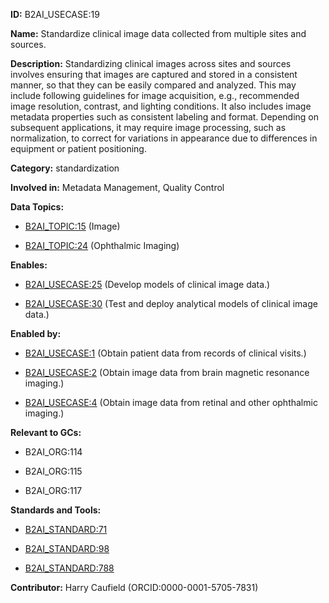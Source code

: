 **ID:** B2AI_USECASE:19

**Name:** Standardize clinical image data collected from multiple sites and sources.

**Description:** Standardizing clinical images across sites and sources involves ensuring that images are captured and stored in a consistent manner, so that they can be easily compared and analyzed. This may include following guidelines for image acquisition, e.g., recommended image resolution, contrast, and lighting conditions. It also includes image metadata properties such as consistent labeling and format. Depending on subsequent applications, it may require image processing, such as normalization, to correct for variations in appearance due to differences in equipment or patient positioning.

**Category:** standardization

**Involved in:** Metadata Management, Quality Control

**Data Topics:**

- [B2AI_TOPIC:15](../topics/Image.markdown) (Image)

- [B2AI_TOPIC:24](../topics/OphthalmicImaging.markdown) (Ophthalmic Imaging)

**Enables:**

- [B2AI_USECASE:25](../usecases/develop-models-of-clinical-image-data.markdown) (Develop models of clinical image data.)

- [B2AI_USECASE:30](../usecases/test-and-deploy-analytical-models-of-clinical-image-data.markdown) (Test and deploy analytical models of clinical image data.)

**Enabled by:**

- [B2AI_USECASE:1](../usecases/obtain-patient-data-from-records-of-clinical-visits.markdown) (Obtain patient data from records of clinical visits.)

- [B2AI_USECASE:2](../usecases/obtain-image-data-from-brain-magnetic-resonance-imaging.markdown) (Obtain image data from brain magnetic resonance imaging.)

- [B2AI_USECASE:4](../usecases/obtain-image-data-from-retinal-and-other-ophthalmic-imaging.markdown) (Obtain image data from retinal and other ophthalmic imaging.)

**Relevant to GCs:**

- B2AI_ORG:114

- B2AI_ORG:115

- B2AI_ORG:117

**Standards and Tools:**

- [B2AI_STANDARD:71](https://b2ai.standards.synapse.org/Explore/Standard/DetailsPage?id=B2AI_STANDARD:71)

- [B2AI_STANDARD:98](https://b2ai.standards.synapse.org/Explore/Standard/DetailsPage?id=B2AI_STANDARD:98)

- [B2AI_STANDARD:788](https://b2ai.standards.synapse.org/Explore/Standard/DetailsPage?id=B2AI_STANDARD:788)

**Contributor:** Harry Caufield
 (ORCID:0000-0001-5705-7831)

